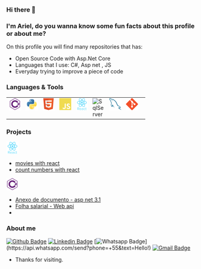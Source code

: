 ### Hi there 👋
### I'm Ariel, do you wanna know some fun facts about this profile or about me?

On this profile you will find many repositories that has:

- Open Source Code with Asp.Net Core
- Languages that I use: C#, Asp net , JS
- Everyday trying to improve a piece of code 

### Languages & Tools

<table>
<tr>
  <td colspan="2">
    <a href="#">
      <img align="left" style="padding-right: 12px" alt="C#" width="32px" src="https://raw.githubusercontent.com/devicons/devicon/2ae2a900d2f041da66e950e4d48052658d850630/icons/csharp/csharp-line.svg" />
       <img align="left" style="padding-right: 12px" alt="Python" width="32px" src="https://github.com/devicons/devicon/blob/master/icons/python/python-original.svg" />
      <img align="left" style="padding-right: 12px" alt="HTML" width="32px" src="https://raw.githubusercontent.com/devicons/devicon/master/icons/html5/html5-original.svg" />
      <img align="left" style="padding-right: 12px" alt="JavaScript" width="32px" src="https://raw.githubusercontent.com/devicons/devicon/master/icons/javascript/javascript-plain.svg" />
      <img align="left" style="padding-right: 12px" alt="React" width="32px" src="https://raw.githubusercontent.com/devicons/devicon/2ae2a900d2f041da66e950e4d48052658d850630/icons/react/react-original-wordmark.svg" />
      <img align="left" style="padding-right: 12px" alt="SqlServer" width="32px" src="https://i.imgur.com/rINfYVK.png" />
      <img align="left" style="padding-right: 12px" alt="MySql" width="32px" src="https://raw.githubusercontent.com/devicons/devicon/2ae2a900d2f041da66e950e4d48052658d850630/icons/mysql/mysql-original.svg" />
       <img align="left" style="padding-right: 12px" alt="GIT" width="32px" src="https://raw.githubusercontent.com/devicons/devicon/2ae2a900d2f041da66e950e4d48052658d850630/icons/git/git-original.svg" />
     
</table>

 ### Projects
  <img align="left" style="padding-right: 12px" alt="React" width="32px" src="https://raw.githubusercontent.com/devicons/devicon/2ae2a900d2f041da66e950e4d48052658d850630/icons/react/react-original-wordmark.svg" />
  <br>
    <ul>
      <br>
      <li><a href="https://muddled-title.surge.sh/"> movies with react </a> </li>
      <li> <a href="https://rainy-process.surge.sh/"> count numbers with react </a> </li>
     </ul>
     <img align="left" style="padding-right: 12px" alt="C#" width="32px" src="https://raw.githubusercontent.com/devicons/devicon/2ae2a900d2f041da66e950e4d48052658d850630/icons/csharp/csharp-line.svg" />
   <br>
    <ul>
      <br>
      <li><a href="http://ariolapp.herokuapp.com/"> Anexo de documento - asp net 3.1 </a> </li>
      <li><a href="https://teste-folhasalarial-stone.herokuapp.com/swagger/index.html"> Folha salarial - Web api </a> <li>
    </ul>

### About me

[![Github Badge](https://img.shields.io/badge/-Github-000?style=flat-square&logo=Github&logoColor=white&link=https://github.com/ariol01)](https://github.com/ariol01)
[![Linkedin Badge](https://img.shields.io/badge/-LinkedIn-blue?style=flat-square&logo=Linkedin&logoColor=white&link=https://www.linkedin.com/in/ariel-s-silva/)](https://www.linkedin.com/in/ariel-s-silva/)
[![Whatsapp Badge](https://img.shields.io/badge/-Whatsapp-4CA143?style=flat-square&labelColor=4CA143&logo=whatsapp&logoColor=white&link=https://api.whatsapp.com/send?phone=+55text=Hello!)](https://api.whatsapp.com/send?phone=+55&text=Hello!)
[![Gmail Badge](https://img.shields.io/badge/-Gmail-c14438?style=flat-square&logo=Gmail&logoColor=white&link=mailto:seu_email)](mailto:)


- Thanks for visiting. 

<!--
**ariol01/ariol01** is a ✨ _special_ ✨ repository because its `README.md` (this file) appears on your GitHub profile.

